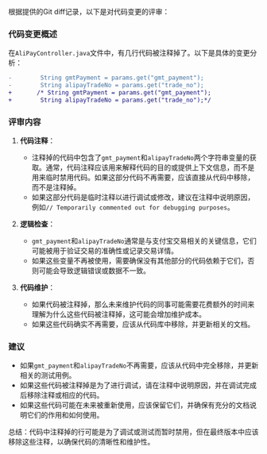 根据提供的Git diff记录，以下是对代码变更的评审：

### 代码变更概述
在`AliPayController.java`文件中，有几行代码被注释掉了。以下是具体的变更分析：

```diff
-        String gmtPayment = params.get("gmt_payment");
-        String alipayTradeNo = params.get("trade_no");
+       /* String gmtPayment = params.get("gmt_payment");
+        String alipayTradeNo = params.get("trade_no");*/
```

### 评审内容

1. **代码注释**：
   - 注释掉的代码中包含了`gmt_payment`和`alipayTradeNo`两个字符串变量的获取。通常，代码注释应该用来解释代码的目的或提供上下文信息，而不是用来临时禁用代码。如果这部分代码不再需要，应该直接从代码中移除，而不是注释掉。
   - 如果这部分代码是临时注释以进行调试或修改，建议在注释中说明原因，例如`// Temporarily commented out for debugging purposes`。

2. **逻辑检查**：
   - `gmt_payment`和`alipayTradeNo`通常是与支付宝交易相关的关键信息，它们可能被用于验证交易的准确性或记录交易详情。
   - 如果这些变量不再被使用，需要确保没有其他部分的代码依赖于它们，否则可能会导致逻辑错误或数据不一致。

3. **代码维护**：
   - 如果代码被注释掉，那么未来维护代码的同事可能需要花费额外的时间来理解为什么这些代码被注释掉，这可能会增加维护成本。
   - 如果这些代码确实不再需要，应该从代码库中移除，并更新相关的文档。

### 建议
- 如果`gmt_payment`和`alipayTradeNo`不再需要，应该从代码中完全移除，并更新相关的测试用例。
- 如果这些代码被注释掉是为了进行调试，请在注释中说明原因，并在调试完成后移除注释或相应的代码。
- 如果这些代码可能在未来被重新使用，应该保留它们，并确保有充分的文档说明它们的作用和如何使用。

总结：代码中注释掉的行可能是为了调试或测试而暂时禁用，但在最终版本中应该移除这些注释，以确保代码的清晰性和维护性。